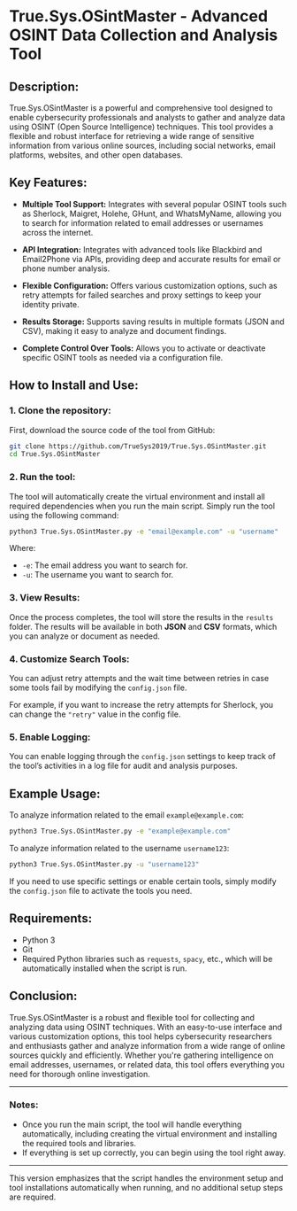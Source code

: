 # **True.Sys.OSintMaster - Advanced OSINT Data Collection and Analysis Tool**

## **Description:**

True.Sys.OSintMaster is a powerful and comprehensive tool designed to enable cybersecurity professionals and analysts to gather and analyze data using OSINT (Open Source Intelligence) techniques. This tool provides a flexible and robust interface for retrieving a wide range of sensitive information from various online sources, including social networks, email platforms, websites, and other open databases.

## **Key Features:**

- **Multiple Tool Support:** Integrates with several popular OSINT tools such as Sherlock, Maigret, Holehe, GHunt, and WhatsMyName, allowing you to search for information related to email addresses or usernames across the internet.
  
- **API Integration:** Integrates with advanced tools like Blackbird and Email2Phone via APIs, providing deep and accurate results for email or phone number analysis.

- **Flexible Configuration:** Offers various customization options, such as retry attempts for failed searches and proxy settings to keep your identity private.

- **Results Storage:** Supports saving results in multiple formats (JSON and CSV), making it easy to analyze and document findings.

- **Complete Control Over Tools:** Allows you to activate or deactivate specific OSINT tools as needed via a configuration file.

## **How to Install and Use:**

### **1. Clone the repository:**

First, download the source code of the tool from GitHub:

```bash
git clone https://github.com/TrueSys2019/True.Sys.OSintMaster.git
cd True.Sys.OSintMaster
```

### **2. Run the tool:**

The tool will automatically create the virtual environment and install all required dependencies when you run the main script. Simply run the tool using the following command:

```bash
python3 True.Sys.OSintMaster.py -e "email@example.com" -u "username"
```

Where:

- `-e`: The email address you want to search for.
- `-u`: The username you want to search for.

### **3. View Results:**

Once the process completes, the tool will store the results in the `results` folder. The results will be available in both **JSON** and **CSV** formats, which you can analyze or document as needed.

### **4. Customize Search Tools:**

You can adjust retry attempts and the wait time between retries in case some tools fail by modifying the `config.json` file.

For example, if you want to increase the retry attempts for Sherlock, you can change the `"retry"` value in the config file.

### **5. Enable Logging:**

You can enable logging through the `config.json` settings to keep track of the tool’s activities in a log file for audit and analysis purposes.

## **Example Usage:**

To analyze information related to the email `example@example.com`:

```bash
python3 True.Sys.OSintMaster.py -e "example@example.com"
```

To analyze information related to the username `username123`:

```bash
python3 True.Sys.OSintMaster.py -u "username123"
```

If you need to use specific settings or enable certain tools, simply modify the `config.json` file to activate the tools you need.

## **Requirements:**

- Python 3
- Git
- Required Python libraries such as `requests`, `spacy`, etc., which will be automatically installed when the script is run.

## **Conclusion:**

True.Sys.OSintMaster is a robust and flexible tool for collecting and analyzing data using OSINT techniques. With an easy-to-use interface and various customization options, this tool helps cybersecurity researchers and enthusiasts gather and analyze information from a wide range of online sources quickly and efficiently. Whether you're gathering intelligence on email addresses, usernames, or related data, this tool offers everything you need for thorough online investigation.

---

### **Notes:**

- Once you run the main script, the tool will handle everything automatically, including creating the virtual environment and installing the required tools and libraries.
- If everything is set up correctly, you can begin using the tool right away.

---

This version emphasizes that the script handles the environment setup and tool installations automatically when running, and no additional setup steps are required.
